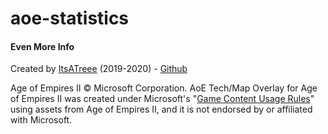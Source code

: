 # aoe-statistics


#### Even More Info
Created by [ItsATreee](https://www.twitch.tv/itsatreee) (2019-2020) - [Github](https://github.com/Treee/tech-widget-overlay)

Age of Empires II © Microsoft Corporation. AoE Tech/Map Overlay for Age of Empires II was 
created under Microsoft's "[Game Content Usage Rules](https://www.xbox.com/en-us/developers/rules)" 
using assets from Age of Empires II, and it is not endorsed by or affiliated with Microsoft.
